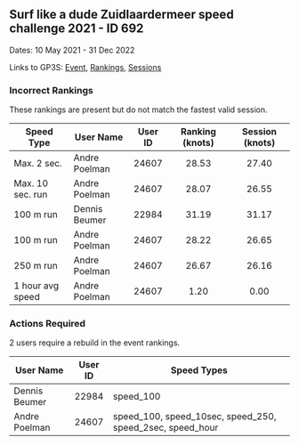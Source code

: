## Surf like a dude Zuidlaardermeer speed challenge 2021 - ID 692

Dates: 10 May 2021 - 31 Dec 2022

Links to GP3S: [Event](https://www.gps-speedsurfing.com/default.aspx?mnu=event&val=692), [Rankings](https://www.gps-speedsurfing.com/default.aspx?mnu=eventranking&val=692), [Sessions](https://www.gps-speedsurfing.com/default.aspx?mnu=eventsessions&val=692)

### Incorrect Rankings

These rankings are present but do not match the fastest valid session.

| Speed Type | User Name | User ID | Ranking (knots) | Session (knots) |
| ---------- | --------- | :-----: | :-------------: | :-------------: |
| Max. 2 sec. | Andre Poelman | 24607 | 28.53 | 27.40 |
| Max. 10 sec. run | Andre Poelman | 24607 | 28.07 | 26.55 |
| 100 m run | Dennis Beumer | 22984 | 31.19 | 31.17 |
| 100 m run | Andre Poelman | 24607 | 28.22 | 26.65 |
| 250 m run | Andre Poelman | 24607 | 26.67 | 26.16 |
| 1 hour avg speed | Andre Poelman | 24607 | 1.20 | 0.00 |

### Actions Required

2 users require a rebuild in the event rankings.

| User Name | User ID | Speed Types |
| --------- | :-----: | ----------- |
| Dennis Beumer | 22984 | speed_100 |
| Andre Poelman | 24607 | speed_100, speed_10sec, speed_250, speed_2sec, speed_hour |
